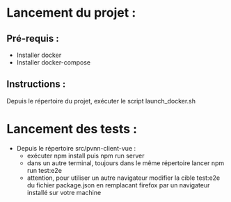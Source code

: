 
# Lancement du projet :
## Pré-requis :
- Installer docker
- Installer docker-compose

## Instructions :
Depuis le répertoire du projet, exécuter le script launch_docker.sh

# Lancement des tests :
- Depuis le répertoire src/pvnn-client-vue :
  - exécuter npm install puis npm run server
  - dans un autre terminal, toujours dans le même répertoire lancer npm run test:e2e
  - attention, pour utiliser un autre navigateur modifier la cible test:e2e du fichier package.json en remplacant firefox par un navigateur installé sur votre machine